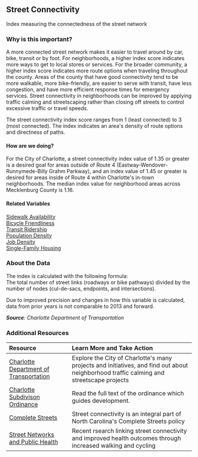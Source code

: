 ## Street Connectivity
Index measuring the connectedness of the street network

### Why is this important?
A more connected street network makes it easier to travel around by car, bike, transit or by foot. For neighborhoods, a higher index score indicates more ways to get to local stores or services. For the broader community, a higher index score indicates more route options when traveling throughout the county. Areas of the county that have good connectivity tend to be more walkable, more bike-friendly, are easier to serve with transit, have less congestion, and have more efficient response times for emergency services. Street connectivity in neighborhoods can be improved by applying traffic calming and streetscaping rather than closing off streets to control excessive traffic or travel speeds.

The street connectivity index score ranges from 1 (least connected) to 3 (most connected). The index indicates an area's density of route options and directness of paths.

#### How are we doing?
For the City of Charlotte, a street connectivity index value of 1.35 or greater is a desired goal for areas outside of Route 4 (Eastway-Wendover-Runnymede-Billy Grahm Parkway), and an index value of 1.45 or greater is desired for areas inside of Route 4 within Charlotte's in-town neighborhoods. The median index value for neighborhood areas across Mecklenburg County is 1.16.

#### Related Variables
<a href="javascript:void(0)" onclick="model.metricId = 'm70'">Sidewalk Availability</a>  
<a href="javascript:void(0)" onclick="model.metricId = 'm34'">Bicycle Friendliness</a>  
<a href="javascript:void(0)" onclick="model.metricId = 'm44'">Transit Ridership</a>  
<a href="javascript:void(0)" onclick="model.metricId = 'm47'">Population Density</a>  
<a href="javascript:void(0)" onclick="model.metricId = 'm75'">Job Density</a>  
<a href="javascript:void(0)" onclick="model.metricId = 'm30'">Single-Family Housing</a>  


### About the Data
The index is calculated with the following formula:  
The total number of street links (roadways or bike pathways) divided by the number of nodes (cul-de-sacs, endpoints, and intersections).

Due to improved precision and changes in how this variable is calculated, data from prior years is not comparable to 2013 and forward.

_**Source**: Charlotte Department of Transportation_

### Additional Resources
| Resource | Learn More and Take Action |
|:--- | :--- |
|[Charlotte Department of Transportation](http://charlottenc.gov/Transportation/Pages/default.aspx)| Explore the City of Charlotte's many projects and initiatives, and find out about neighborhood traffic calming and streetscape projects
|[Charlotte Subdivison Ordinance](http://library.municode.com/HTML/19970/level3/PTIICOOR_CH20SU_ARTIINGE.html)| Read the full text of the ordinance which guides development.
|[Complete Streets](http://www.completestreetsnc.org/) | Street connectivity is an integral part of North Carolina's Complete Streets policy
|[Street Networks and Public Health](http://www.planetizen.com/node/70772) |Recent rsearch linking street connectivity and improved health outcomes through increased walking and cycling
